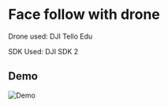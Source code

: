 # Face follow with drone

Drone used: DJI Tello Edu

SDK Used: DJI SDK 2

## Demo

<img src="https://i.imgflip.com/4vy6rb.gif" title="Demo"/>
